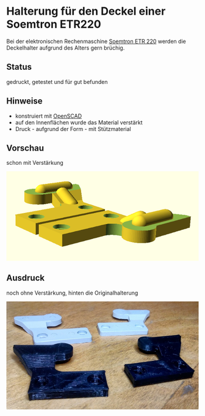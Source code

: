 # Halterung für den Deckel einer Soemtron ETR220

Bei der elektronischen Rechenmaschine [Soemtron ETR 220](https://soemtron.org/soemtron220.html) werden die Deckelhalter aufgrund des Alters gern brüchig.

## Status

gedruckt, getestet und für gut befunden

## Hinweise

- konstruiert mit [OpenSCAD](https://openscad.org/)
- auf den Innenflächen wurde das Material verstärkt
- Druck - aufgrund der Form - mit Stützmaterial

## Vorschau
schon mit Verstärkung

![preview](ETR220_Halterung_preview.png)

## Ausdruck
noch ohne Verstärkung, hinten die Originalhalterung

![print](ETR220_Halterung_printed.jpg)
